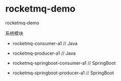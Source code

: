 # rocketmq-demo
rocketmq-demo

系统模块

+ rocketmq-consumer-a1                      // Java

+ rocketmq-producer-a1                      // Java

+ rocketmq-springboot-consumer-a1           // SpringBoot

+ rocketmq-springboot-producer-a1           // SpringBoot

